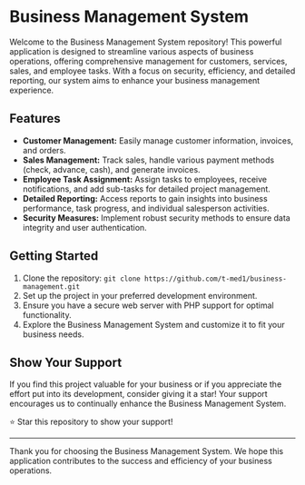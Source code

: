 # Business Management System

Welcome to the Business Management System repository! This powerful application is designed to streamline various aspects of business operations, offering comprehensive management for customers, services, sales, and employee tasks. With a focus on security, efficiency, and detailed reporting, our system aims to enhance your business management experience.

## Features

- **Customer Management:** Easily manage customer information, invoices, and orders.
- **Sales Management:** Track sales, handle various payment methods (check, advance, cash), and generate invoices.
- **Employee Task Assignment:** Assign tasks to employees, receive notifications, and add sub-tasks for detailed project management.
- **Detailed Reporting:** Access reports to gain insights into business performance, task progress, and individual salesperson activities.
- **Security Measures:** Implement robust security methods to ensure data integrity and user authentication.

## Getting Started

1. Clone the repository: `git clone https://github.com/t-med1/business-management.git`
2. Set up the project in your preferred development environment.
3. Ensure you have a secure web server with PHP support for optimal functionality.
4. Explore the Business Management System and customize it to fit your business needs.

## Show Your Support

If you find this project valuable for your business or if you appreciate the effort put into its development, consider giving it a star! Your support encourages us to continually enhance the Business Management System.

⭐ Star this repository to show your support!

---

Thank you for choosing the Business Management System. We hope this application contributes to the success and efficiency of your business operations.
